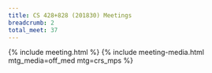 ```yaml
---
title: CS 428+828 (201830) Meetings
breadcrumb: 2
total_meet: 37
---
```

{% include meeting.html %}
{% include meeting-media.html mtg_media=off_med mtg=crs_mps %}
